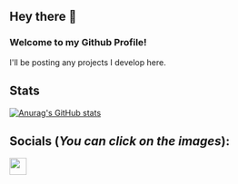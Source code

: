 ## Hey there 👋

### Welcome to my Github Profile!
I'll be posting any projects I develop here.

## Stats
[![Anurag's GitHub stats](https://github-readme-stats.vercel.app/api?username=ismael-sid-ahmed&theme=radical)](https://github.com/anuraghazra/github-readme-stats)

## Socials (*You can click on the images*):
<a href="https://www.youtube.com/@Ismael27695" target="_blank"><img src="https://github.com/ismael-sid-ahmed/ismael-sid-ahmed/blob/main/Logo_Youtube.png" width="30"></a>
